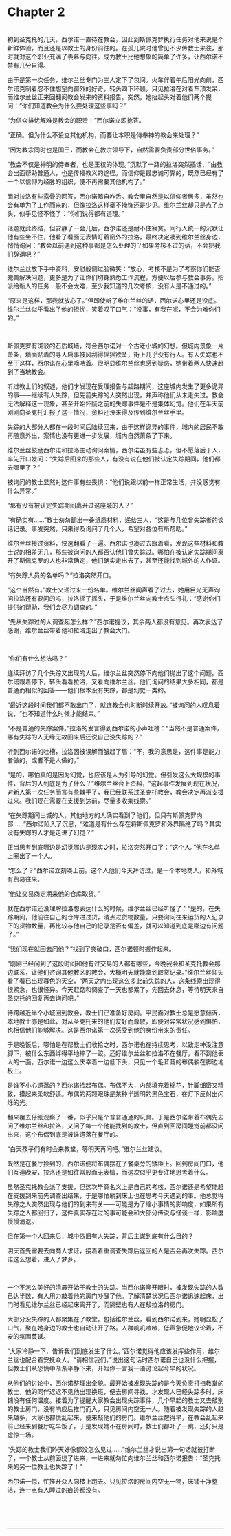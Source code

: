 # Chapter 2

<br>
初到圣克托的几天，西尔诺一直待在教会，因此到斯佩克罗执行任务对他来说是个新鲜体验，而且还是以教士的身份前往的。在孤儿院时他曾见不少传教士来往，那时就对这个职业充满了羡慕与向往。成为教士比他想象的简单了许多，让西尔诺不禁有几分自得。

由于是第一次任务，维尔兰丝专门为三人定下了包间。火车伴着午后阳光向前，西尔诺克制着忍不住想望向窗外的好奇，转头四下环顾，只见拉洛在对着车顶发呆，而维尔兰丝正来回翻阅教会发来的资料报告。突然，她抬起头对着他们两个提问：“你们知道教会为什么要处理这些事吗？”

“为信众排忧解难是教会的职责！”西尔诺立即抢答。

“正确。但为什么不设立其他机构，而要让本职是侍奉神的教会来处理？”

“因为教宗同时也是国王，而教会在教宗领导下，自然需要负责部分世俗事务。”

“教会不仅是神明的侍奉者，也是王权的体现。”沉默了一路的拉洛突然插话，“由教会出面帮助普通人，也是传播教义的途径。而信仰是最忠诚可靠的，既然已经有了一个以信仰为经脉的组织，便不再需要其他机构了。”

面对拉洛有些露骨的回答，西尔诺暗自咋舌。教会里自然是以信仰者居多，虽然也会有单为了工作而来的，但像拉洛这样毫不掩饰还是少见。维尔兰丝却只是点了点头，似乎见怪不怪了：“你们说得都有道理。”

话题就此终结，但安静了一会儿后，西尔诺还是耐不住寂寞。同行人统一的沉默让他有些坐不住，他看了看面无表情盯着窗外的拉洛，最终决定凑到维尔兰丝身边，悄悄询问：“教会以前遇到这种事都是怎么处理的？如果考核不过的话，不会把我们辞退吧？”

维尔兰丝放下手中资料，安慰般侧过脸微笑：“放心，考核不是为了考察你们能否完美解决问题，更多是为了让你们切身熟悉工作流程，方便以后参与教会事务。指派给新人的任务一般不会太难，至少我知道的几次考核，没有人是不通过的。”

“原来是这样，那我就放心了。”但即使听了维尔兰丝的话，西尔诺心里还是没底。维尔兰丝似乎看出了他的担忧，笑着叹了口气：“没事，有我在呢，不会为难你们的。”

<br>

斯佩克罗有斑驳的石质城墙，符合西尔诺对一个古老小城的幻想。但城内景象一片萧条，墙面贴着的寻人启事被风刮得摇摇欲坠，街上几乎没有行人。有人失踪也不至于这样，西尔诺在心里嘀咕着。很明显维尔兰丝也感到疑惑，她带着两人快速赶到了当地教会。

听过教士们的叙述，他们才发现在受理报告与赶路期间，这座城内发生了更多诡异的事——继续有人失踪，但先前失踪的人突然出现，并声称他们从未走失过。教会无法解释这一现象，甚至开始怀疑之前的失踪事件是不是集体幻觉。他们在半天前刚刚向圣克托汇报了这一情况，资料还没来得及传到维尔兰丝手里。

失踪的大部分人都在一段时间后陆续回来，由于这样诡异的事件，城内的居民不敢再随意外出，案情也没有更进一步发展，城内自然萧条了下来。

维尔兰丝鼓励西尔诺和拉洛主动询问案情，西尔诺虽有些忐忑，但不愿落后于人，率先开口发问：“失踪后回来的那些人，有没有说在他们被认定失踪期间，他们都去哪里了？”

被询问的教士显然对这件事有些畏惧：“他们说跟以前一样正常生活，并没感觉有什么异常。”

“那有没有被认定失踪期间离开过这座城的人？”

“有确实有……”教士匆匆翻出一叠纸质材料，递给三人，“这是与几位曾失踪者的谈话记录。事发突然，只来得及询问了几个人，希望对各位有所帮助。”

维尔兰丝接过资料，快速翻看了一遍。西尔诺也凑过去跟着看，发现这些材料和教士说的相差无几，那些被询问的人都否认他们曾失踪过。哪怕在被认定失踪期间离开了斯佩克罗的人也非常确定，他们确实走出去了，甚至还能找到城外的人作证。

“有失踪人员的名单吗？”拉洛突然开口。

“这个当然有。”教士又递过来一份名单。维尔兰丝闻声看了过去，她用目光无声询问拉洛还有要问的吗，拉洛摇了摇头，于是维尔兰丝向教士点头行礼：“感谢你们提供的帮助，我们会尽力调查的。”

“先从失踪过的人调查起怎么样？”西尔诺提议，其余两人都没有意见。再次表达了感谢，维尔兰丝带着他和拉洛走出了教会大门。

<br>

“你们有什么想法吗？”

连续拜访了几个失踪又出现的人后，维尔兰丝突然停下向他们抛出了这个问题。西尔诺跟着停下，转头看看拉洛，又看向维尔兰丝。他们询问的结果大多相同，都是普通而相似的回答——他们根本没有失踪，都是幻觉一类的。

“最近这段时间我们都不敢出门了，就连教会也时断时续开放。”被询问的人叹息着说，“也不知道什么时候才能结束。”

“不是普通的失踪案件。”拉洛的发言得到西尔诺的小声吐槽：“当然不是普通案件，哪有失踪的人无缘无故回来后还说自己没失踪的？”

听到西尔诺的吐槽，拉洛因被误解而皱起了眉：“不，我的意思是，这件事是能力者做的，或者不是人做的。”

“是的，哪怕真的是因为幻觉，也应该是人为引导的幻觉。但引发这么大规模的事件，背后的人到底是为了什么？”维尔兰丝合上资料，“这起事件发展到现在状况，对新人第一次任务而言有些棘手了，我已经联系过圣克托教会，教会决定再派支援过来。我们现在需要在支援到达前，尽量多收集线索。”

“在失踪期间出城的人，其他地方的人确实看到了他们，但只有斯佩克罗内部……”西尔诺陷入了沉思，“难道是有什么存在将斯佩克罗和外界隔绝了吗？其实没有失踪的人才是走进了幻觉？”

正当思考到底哪边是幻觉哪边是现实之时，拉洛突然开口了：“这个人。”他在名单上圈出了一个人。

“怎么了？”西尔诺立刻凑上前。这个人他们今天拜访过，是一个本地商人，和外城有贸易往来。

“他让交易商定期来他的仓库取货。”

就在西尔诺还没理解拉洛想表达什么的时候，维尔兰丝已经听懂了：“是的，在失踪期间，他前往自己的仓库进过货，清点过货物数量。只要询问往来运货的人记录下的货物数量，再比较与他自己的记录是否有偏差，就可以知道到底是哪边有问题了。”

“我们现在就回去问他？”找到了突破口，西尔诺顿时振作起来。

“刚刚已经问到了这段时间和他有过交易的人都有哪些，今晚我会和圣克托教会那边联系，让他们咨询其他教区的教会，大概明天就能拿到取货记录。”维尔兰丝仰头看了看已出现暮色的天空，“两天之内出现这么多此前失踪的人，这条线索出现得很紧急，也很怪异。今天赶路和调查了一天也都累了，先回去休息，等待明天来自圣克托的回复再去询问吧。”

待跨越近半个小城回到教会，教士们已准备好房间。平民面对教士总是愿意倾诉，本地教士亦是如此，对从圣克托来的他们友好而尊敬，即便对异常状况感到惧怕，也相信他们能够解决。这是西尔诺第一次感受到他的身份带来的责任。

于是晚饭后，哪怕是在帮教士们收拾之时，西尔诺也在持续思考，以致走神没注意脚下，被什么东西绊得平地摔了一跤。还好维尔兰丝和拉洛不在餐厅，看不到他丢人的一面。西尔诺一边这么庆幸着一边低下头，只见一个毛茸茸的布偶躺在脚边地板上。

是谁不小心遗落的？西尔诺捡起布偶。布偶不大，内部填充着棉花，针脚细密又精致，摸起来柔软舒适。布偶的两颗眼珠是某种半透明的黑色宝石，在灯下反射出闪烁的光。

翻来覆去仔细观察了一番，似乎只是个普普通通的玩具。于是西尔诺带着布偶先去问了维尔兰丝和拉洛，又问了每一个他能找到的教士，但直到回房间睡觉前都没问出来，这个布偶到底是被谁遗落在餐厅的。

“白天孩子们有时会来教堂，等明天再问吧。”维尔兰丝建议。

既然是在餐厅捡到的，西尔诺便将布偶摆在了餐桌旁的矮柜上。回到房间门口，他们互道晚安，拉洛还是如往常般面无表情，而这次似乎更专注地思考着什么。

虽然圣克托教会派了支援，但这次毕竟名义上是自己的考核，西尔诺还是希望能赶在支援到来前先调查出结果，于是哪怕躺到床上也在思考今天遇到的事。他总觉得失踪之人突然出现与他们的到来有关——可能是为了缩小事情的影响度，如果所有失踪之人都回归了，这件真实存在过的事可能会和大部分传说与怪谈一样，影响度慢慢消退。

但在第一个人回来后，城中依旧有人失踪，背后主谋到底有什么目的？

明天首先需要去向商人求证，接着着重调查失踪后返回的人是否会再次失踪。西尔诺这么想着，进入了梦乡。

<br>

一个不怎么美好的清晨开始于教士的失踪。当西尔诺睁开眼时，被发现失踪的人数已达半数，有人用力敲着他的房门吵醒了他。了解清楚状况后西尔诺迅速起床，出门时看见维尔兰丝已经起床离开了，而隔壁也有人在敲拉洛的房门。

大部分没失踪的人都聚集在了教堂，包括维尔兰丝，看到西尔诺到来，她明显松了口气，聚在她身边的教士也自动让开了路。人群叽叽喳喳，低声急促地议论着，不安的氛围蔓延。

“大家冷静一下，告诉我们到底发生了什么。”西尔诺觉得他应该发挥些作用，维尔兰丝也配合着安抚众人。“请相信我们。”说出这句话时西尔诺自己也没什么把握，但教士们从恐慌中渐渐平静下来，开始你一言我一语讨论起今早的状况。

从他们的讨论中，西尔诺整理出全貌。最开始被发现失踪的是今天负责打扫教堂的教士，他的同伴迟迟不见他出现换班，便去房间寻找，才发现人已经失踪多时，床铺没有任何温度。接着为了提醒大家教会出现失踪事件，几个早起的教士又去敲别的教士房门，没有响应后推门而入，只见房间内空无一人。随着被发现失踪的人越来越多，大家也都慌乱起来，便来敲他们的房门。维尔兰丝醒得早，在教会乱起来前已经来到餐厅吃早饭了，于是发现她不在房间时，教士们都吓了一跳，还好只是虚惊一场。

“失踪的教士我们昨天好像都没怎么见过……”维尔兰丝才说出第一句话就被打断了，一个教士从前面绕了进来，一进来就匆忙向维尔兰丝和西尔诺报告：“圣克托来的另一位教士也失踪了！”

西尔诺一惊，忙推开众人向楼上跑去。只见拉洛的房间内空无一物，床铺干净整洁，连一点有人睡过的痕迹都没有。

<br>
<br>
<br>

---
